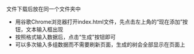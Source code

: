  文件下载后放在同一个文件夹中
- 用谷歌Chrome浏览器打开index.html文件，先点击左上角的“现在添加”按钮，文本输入框出现
- 按照格式输入数据后，点击“生成”按钮即可
- 可以多次输入多组数据而不需要刷新页面，生成的树会全部显示在页面上
